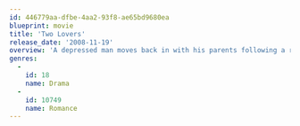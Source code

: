 ```yaml
---
id: 446779aa-dfbe-4aa2-93f8-ae65bd9680ea
blueprint: movie
title: 'Two Lovers'
release_date: '2008-11-19'
overview: 'A depressed man moves back in with his parents following a recent heartbreak.'
genres:
  -
    id: 18
    name: Drama
  -
    id: 10749
    name: Romance
---
```

